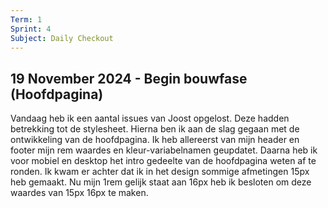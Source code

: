 ```yaml
---
Term: 1  
Sprint: 4  
Subject: Daily Checkout  
---
```


## 19 November 2024 - Begin bouwfase (Hoofdpagina)

Vandaag heb ik een aantal issues van Joost opgelost. Deze hadden betrekking tot de stylesheet.
Hierna ben ik aan de slag gegaan met de ontwikkeling van de hoofdpagina. Ik heb allereerst van mijn header en footer mijn rem waardes en kleur-variabelnamen geupdatet. Daarna heb ik voor mobiel en desktop het intro gedeelte van de hoofdpagina weten af te ronden.
Ik kwam er achter dat ik in het design sommige afmetingen 15px heb gemaakt. Nu mijn 1rem gelijk staat aan 16px heb ik besloten om deze waardes van 15px 16px te maken.